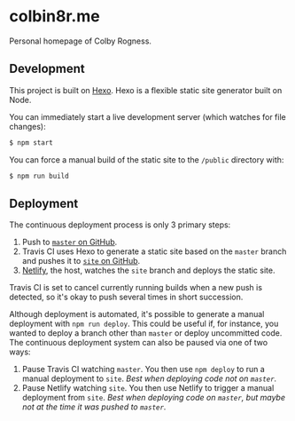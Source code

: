 # colbin8r.me

Personal homepage of Colby Rogness.

## Development

This project is built on [Hexo](https://hexo.io/). Hexo is a flexible static site generator built on Node.

You can immediately start a live development server (which watches for file changes):
```sh
$ npm start
```

You can force a manual build of the static site to the `/public` directory with:
```sh
$ npm run build
```

## Deployment

The continuous deployment process is only 3 primary steps:

1. Push to [`master` on GitHub](https://github.com/colbin8r/colbin8r/tree/master).
2. Travis CI uses Hexo to generate a static site based on the `master` branch and pushes it to [`site` on GitHub](https://github.com/colbin8r/colbin8r/tree/site).
3. [Netlify](https://www.netlify.com/), the host, watches the `site` branch and deploys the static site.

Travis CI is set to cancel currently running builds when a new push is detected, so it's okay to push several times in short succession.

Although deployment is automated, it's possible to generate a manual deployment with `npm run deploy`. This could be useful if, for instance, you wanted to deploy a branch other than `master` or deploy uncommitted code. The continuous deployment system can also be paused via one of two ways:

1. Pause Travis CI watching `master`. You then use `npm deploy` to run a manual deployment to `site`. *Best when deploying code not on `master`.*
2. Pause Netlify watching `site`. You then use Netlify to trigger a manual deployment from `site`. *Best when deploying code on `master`, but maybe not at the time it was pushed to `master`.*
